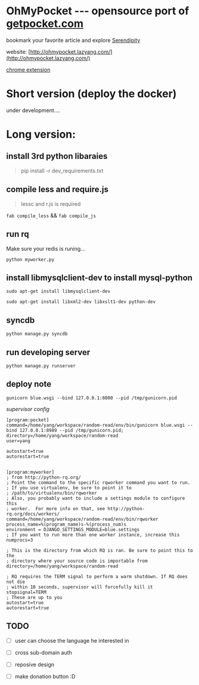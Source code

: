 OhMyPocket --- opensource port of [getpocket.com](https://getpocket.com/)
===========

bookmark your favorite article and explore [Serendipity](http://en.wikipedia.org/wiki/Serendipity)

website: [http://ohmypocket.lazyang.com/](http://ohmypocket.lazyang.com/)

[chrome extension](https://chrome.google.com/webstore/detail/ohmypocket/fohphbjhkhgnkcpbjfieodolhbllaeff)

# Short version (deploy the docker)
under development....

# Long version:

## install 3rd python libaraies

> pip install -r dev_requirements.txt

## compile less and require.js

> lessc and r.js is required

`fab compile_less` && `fab compile_js`

## run rq
Make sure your redis is runing...

`python myworker.py`

## install libmysqlclient-dev to install mysql-python  

`sudo apt-get install libmysqlclient-dev`

`sudo apt-get install libxml2-dev libxslt1-dev python-dev`

## syncdb
`python manage.py syncdb`

## run developing server
`python manage.py runserver`

## deploy note

`gunicorn blue.wsgi --bind 127.0.0.1:8000 --pid /tmp/gunicorn.pid`


*supervisor config*
```
[program:pocket]
command=/home/yang/workspace/random-read/env/bin/gunicorn blue.wsgi --bind 127.0.0.1:8989 --pid /tmp/gunicorn.pid;
directory=/home/yang/workspace/random-read
user=yang

autostart=true
autorestart=true


[program:myworker]
; from http://python-rq.org/ 
; Point the command to the specific rqworker command you want to run.
; If you use virtualenv, be sure to point it to
; /path/to/virtualenv/bin/rqworker
; Also, you probably want to include a settings module to configure this
; worker.  For more info on that, see http://python-rq.org/docs/workers/
command=/home/yang/workspace/random-read/env/bin/rqworker
process_name=%(program_name)s-%(process_num)s
environment = DJANGO_SETTINGS_MODULE=blue.settings
; If you want to run more than one worker instance, increase this
numprocs=3

; This is the directory from which RQ is ran. Be sure to point this to the
; directory where your source code is importable from
directory=/home/yang/workspace/random-read

; RQ requires the TERM signal to perform a warm shutdown. If RQ does not die
; within 10 seconds, supervisor will forcefully kill it
stopsignal=TERM
; These are up to you
autostart=true
autorestart=true

```


## TODO
- [ ] user can choose the language he interested in
- [ ] cross sub-domain auth
- [ ] reposive design
- [ ] make donation button :D







